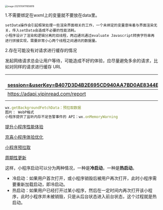 <img src="https://pic.downk.cc/item/5ff289a73ffa7d37b3b31327.jpg" alt="image-20210104111658818" style="zoom:50%;" />

1.不需要绑定在wxml上的变量就不要放在data里。

```
setData操作会引起框架处理一些渲染界面相关的工作，一个未绑定的变量意味着与界面渲染无关，传入setData会造成不必要的性能消耗。
小程序设计了渲染和逻辑分离的双线程，两边通讯通过evaluate Javascript转换字符串再进行拼接实现，需要非常小心两个线程之间通讯的数据量。
```

2.存在可能没有对请求进行缓存的情况

发起网络请求总会让用户等待，可能造成不好的体验，应尽量避免多余的请求，比如对同样的请求进行缓存 URL

| https://yfqmsz.52miniapps.com/index.php?session=&userKey=B407D3D4B2E695CD940AA7BD0AE8344E&appId=1109826401&version=2.4.2&channel=wxmp3081&timestamp=1609729968&c=WxmpConfig&a=getConfig&sign=8b57acaec695b33cdaa5b4d212dcb5ac | pages/initializer/main |
| ------------------------------------------------------------ | ---------------------- |
| https://adapi.yipinread.com/report                           | 所有页面               |
|                                                              |                        |

```js
wx.getBackgroundFetchData：预拉取数据
图片： WebP格式
小程序提供了监听内存不足告警事件的 API：wx.onMemoryWarning
```

[提升小程序性能体验](https://blog.csdn.net/han_calligrapher/article/details/111617748)

[京喜小程序体验优化](https://www.pianshen.com/article/90391842709/)

[小程序预拉取](https://developers.weixin.qq.com/miniprogram/dev/framework/ability/pre-fetch.html)

[周期性更新](https://developers.weixin.qq.com/miniprogram/dev/framework/ability/pre-fetch.html)

这样，小程序启动可以分为两种情况，一种是**冷启动**，一种是**热启动**。

- 冷启动：如果用户首次打开，或小程序销毁后被用户再次打开，此时小程序需要重新加载启动，即冷启动。
- 热启动：如果用户已经打开过某小程序，然后在一定时间内再次打开该小程序，此时小程序并未被销毁，只是从后台状态进入前台状态，这个过程就是热启动。